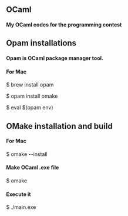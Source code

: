 <link rel="stylesheet" href="https://cdn.jsdelivr.net/npm/github-markdown-css@3.0.1/github-markdown.min.css">

<article class="markdown-body">
<h1> OCaml </h1>
<h4> My OCaml codes for the programming contest </h4>

<h2> Opam installations </h2>
<h4 class="opam"> Opam is OCaml package manager tool. </h4>
<h4 class="opam"> For Mac </h4>
<p> $ brew install opam </p>
<p> $ opam install omake </p>
<p> $ eval $(opam env) </p>

<h2> OMake installation and build </h2>
<h4 class="omake"> For Mac </h4>
<p> $ omake --install </p>
<h4 class="omake"> Make OCaml .exe file </h4>
<p> $ omake </p>
<h4 class="omake"> Execute it </h4>
<p> $ ./main.exe </p>
</article>
